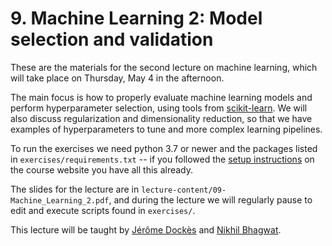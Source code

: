 # 9. Machine Learning 2: Model selection and validation

These are the materials for the second lecture on machine learning, which will
take place on Thursday, May 4 in the afternoon.

The main focus is how to properly evaluate machine learning models and perform
hyperparameter selection, using tools from
[scikit-learn](https://scikit-learn.org/stable/). We will also discuss
regularization and dimensionality reduction, so that we have examples of
hyperparameters to tune and more complex learning pipelines.

To run the exercises we need python 3.7 or newer and the packages listed in
`exercises/requirements.txt` -- if you followed the [setup
instructions](https://neurodatascience.github.io/QLS612-Overview/setup.html) on
the course website you have all this already.

The slides for the lecture are in `lecture-content/09-Machine_Learning_2.pdf`,
and during the lecture we will regularly pause to edit and execute scripts found
in `exercises/`.

This lecture will be taught by [Jérôme Dockès](https://jeromedockes.github.io/)
and [Nikhil Bhagwat](https://nikhil153.github.io/).
